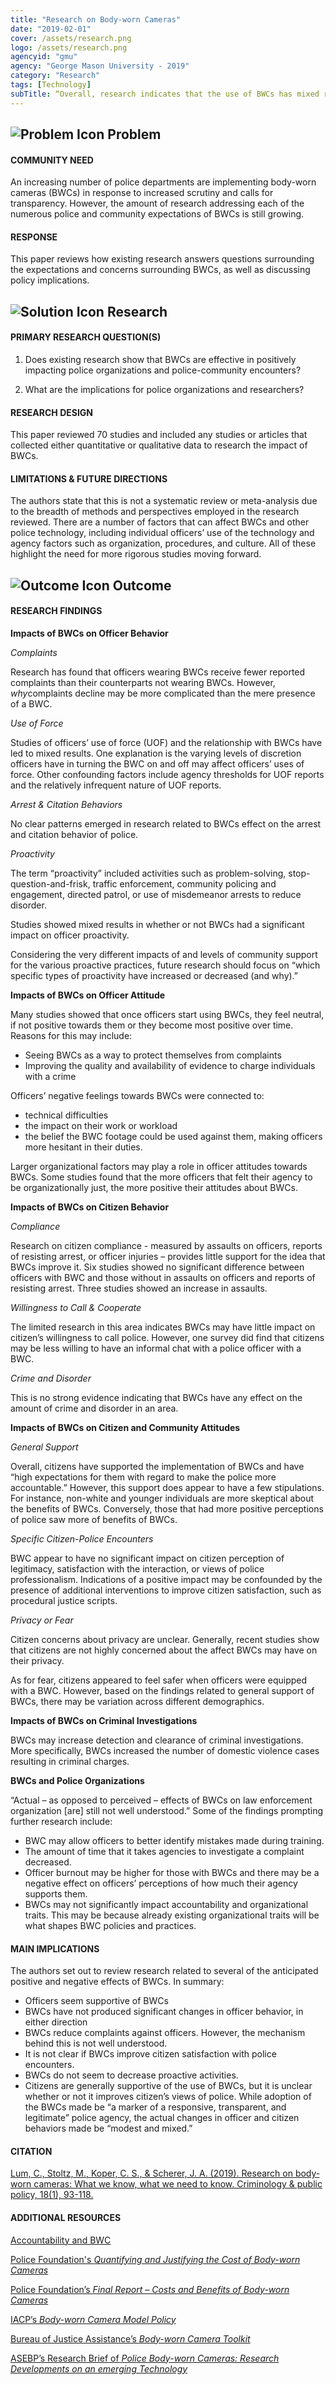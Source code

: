 ```yaml
---
title: "Research on Body-worn Cameras"
date: "2019-02-01"
cover: /assets/research.png
logo: /assets/research.png
agencyid: "gmu"
agency: "George Mason University - 2019"
category: "Research"
tags: [Technology]
subTitle: “Overall, research indicates that the use of BWCs has mixed results on officers and citizen behaviors."
---
```


## ![Problem Icon](https://github.com/google/material-design-icons/raw/master/alert/1x_web/ic_error_outline_black_48dp.png "Problem") Problem

#### COMMUNITY NEED

An increasing number of police departments are implementing body-worn cameras (BWCs) in response to increased scrutiny and calls for transparency. However, the amount of research addressing each of the numerous police and community expectations of BWCs is still growing.

#### RESPONSE

This paper reviews how existing research answers questions surrounding the expectations and concerns surrounding BWCs, as well as discussing policy implications.

## ![Solution Icon](https://github.com/google/material-design-icons/raw/master/action/1x_web/ic_lightbulb_outline_black_48dp.png "Solution") Research

#### PRIMARY RESEARCH QUESTION(S)

1. Does existing research show that BWCs are effective in positively impacting police organizations and police-community encounters?

2. What are the implications for police organizations and researchers?

#### RESEARCH DESIGN

This paper reviewed 70 studies and included any studies or articles that collected either quantitative or qualitative data to research the impact of BWCs.

#### LIMITATIONS & FUTURE DIRECTIONS

The authors state that this is not a systematic review or meta-analysis due to the breadth of methods and perspectives employed in the research reviewed. There are a number of factors that can affect BWCs and other police technology, including individual officers’ use of the technology and agency factors such as organization, procedures, and culture. All of these highlight the need for more rigorous studies moving forward.

## ![Outcome Icon](https://github.com/google/material-design-icons/raw/master/action/1x_web/ic_view_list_black_48dp.png "Outcome") Outcome

#### RESEARCH FINDINGS

**Impacts of BWCs on Officer Behavior**

*Complaints*

Research has found that officers wearing BWCs receive fewer reported complaints than their counterparts not wearing BWCs. However, *why*complaints decline may be more complicated than the mere presence of a BWC.

*Use of Force*

Studies of officers’ use of force (UOF) and the relationship with BWCs have led to mixed results. One explanation is the varying levels of discretion officers have in turning the BWC on and off may affect officers’ uses of force. Other confounding factors include agency thresholds for UOF reports and the relatively infrequent nature of UOF reports.

*Arrest & Citation Behaviors*

No clear patterns emerged in research related to BWCs effect on the arrest and citation behavior of police.

*Proactivity*

The term “proactivity” included activities such as problem-solving, stop-question-and-frisk, traffic enforcement, community policing and engagement, directed patrol, or use of misdemeanor arrests to reduce disorder.

Studies showed mixed results in whether or not BWCs had a significant impact on officer proactivity.

Considering the very different impacts of and levels of community support for the various proactive practices, future research should focus on “which specific types of proactivity have increased or decreased (and why).”

**Impacts of BWCs on Officer Attitude**

Many studies showed that once officers start using BWCs, they feel neutral, if not positive towards them or they become most positive over time. Reasons for this may include:

* Seeing BWCs as a way to protect themselves from complaints
* Improving the quality and availability of evidence to charge individuals with a crime

Officers’ negative feelings towards BWCs were connected to:

* technical difficulties
* the impact on their work or workload
* the belief the BWC footage could be used against them, making officers more hesitant in their duties.

Larger organizational factors may play a role in officer attitudes towards BWCs. Some studies found that the more officers that felt their agency to be organizationally just, the more positive their attitudes about BWCs.

**Impacts of BWCs on Citizen Behavior**

*Compliance*

Research on citizen compliance - measured by assaults on officers, reports of resisting arrest, or officer injuries – provides little support for the idea that BWCs improve it. Six studies showed no significant difference between officers with BWC and those without in assaults on officers and reports of resisting arrest. Three studies showed an increase in assaults.

*Willingness to Call & Cooperate*

The limited research in this area indicates BWCs may have little impact on citizen’s willingness to call police. However, one survey did find that citizens may be less willing to have an informal chat with a police officer with a BWC.

*Crime and Disorder*

This is no strong evidence indicating that BWCs have any effect on the amount of crime and disorder in an area.

**Impacts of BWCs on Citizen and Community Attitudes**

*General Support*

Overall, citizens have supported the implementation of BWCs and have “high expectations for them with regard to make the police more accountable.” However, this support does appear to have a few stipulations. For instance, non-white and younger individuals are more skeptical about the benefits of BWCs. Conversely, those that had more positive perceptions of police saw more of benefits of BWCs.

*Specific Citizen-Police Encounters*

BWC appear to have no significant impact on citizen perception of legitimacy, satisfaction with the interaction, or views of police professionalism. Indications of a positive impact may be confounded by the presence of additional interventions to improve citizen satisfaction, such as procedural justice scripts.

*Privacy or Fear*

Citizen concerns about privacy are unclear. Generally, recent studies show that citizens are not highly concerned about the affect BWCs may have on their privacy.

As for fear, citizens appeared to feel safer when officers were equipped with a BWC. However, based on the findings related to general support of BWCs, there may be variation across different demographics.

**Impacts of BWCs on Criminal Investigations**

BWCs may increase detection and clearance of criminal investigations. More specifically, BWCs increased the number of domestic violence cases resulting in criminal charges.

**BWCs and Police Organizations**

“Actual – as opposed to perceived – effects of BWCs on law enforcement organization [are] still not well understood.” Some of the findings prompting further research include:

* BWC may allow officers to better identify mistakes made during training.
* The amount of time that it takes agencies to investigate a complaint decreased.
* Officer burnout may be higher for those with BWCs and there may be a negative effect on officers’ perceptions of how much their agency supports them.
* BWCs may not significantly impact accountability and organizational traits. This may be because already existing organizational traits will be what shapes BWC policies and practices.

#### MAIN IMPLICATIONS

The authors set out to review research related to several of the anticipated positive and negative effects of BWCs. In summary:

* Officers seem supportive of BWCs
* BWCs have not produced significant changes in officer behavior, in either direction
* BWCs reduce complaints against officers. However, the mechanism behind this is not well understood.
* It is not clear if BWCs improve citizen satisfaction with police encounters.
* BWCs do not seem to decrease proactive activities.
* Citizens are generally supportive of the use of BWCs, but it is unclear whether or not it improves citizen’s views of police.
While adoption of the BWCs made be “a marker of a responsive, transparent, and legitimate” police agency, the actual changes in officer and citizen behaviors made be “modest and mixed.”

#### CITATION

[Lum, C., Stoltz, M., Koper, C. S., & Scherer, J. A. (2019). Research on body‐worn cameras: What we know, what we need to know. Criminology & public policy, 18(1), 93-118.](https://onlinelibrary.wiley.com/doi/pdf/10.1111/1745-9133.12412)

#### ADDITIONAL RESOURCES

[Accountability and BWC](content/posts/2018-01-01--Accountability-and-BWC/index.md)

[Police Foundation's *Quantifying and Justifying the Cost of Body-worn Cameras*](https://www.policefoundation.org/quantifying-justifying-cost-of-body-worn-cameras/)

[Police Foundation’s *Final Report – Costs and Benefits of Body-worn Cameras*]( https://www.policeforum.org/assets/BWCCostBenefit.pdf)

[IACP’s *Body-worn Camera Model Policy*](https://www.theiacp.org/sites/default/files/all/b/BodyWornCamerasPolicy.pdf)

[Bureau of Justice Assistance’s *Body-worn Camera Toolkit*](https://bja.ojp.gov/sites/g/files/xyckuh186/files/bwc/index.html)

[ASEBP’s Research Brief of *Police Body-worn Cameras: Research Developments on an emerging Technology*](https://www.americansebp.org/police-body-worn-cameras-research-developments-on-an-emerging-technology/)
